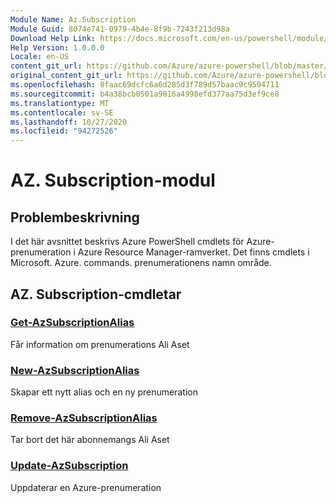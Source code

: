 ```yaml
---
Module Name: Az.Subscription
Module Guid: 8074e741-0979-4b4e-8f9b-7243f213d98a
Download Help Link: https://docs.microsoft.com/en-us/powershell/module/az.subscription
Help Version: 1.0.0.0
Locale: en-US
content_git_url: https://github.com/Azure/azure-powershell/blob/master/src/Subscription/Subscription/help/Az.Subscription.md
original_content_git_url: https://github.com/Azure/azure-powershell/blob/master/src/Subscription/Subscription/help/Az.Subscription.md
ms.openlocfilehash: 8faac69dcfc6a6d285d3f789d57baac9c9594711
ms.sourcegitcommit: b4a38bcb0501a9016a4998efd377aa75d3ef9ce8
ms.translationtype: MT
ms.contentlocale: sv-SE
ms.lasthandoff: 10/27/2020
ms.locfileid: "94272526"
---
```

# AZ. Subscription-modul
## Problembeskrivning
I det här avsnittet beskrivs Azure PowerShell cmdlets för Azure-prenumeration i Azure Resource Manager-ramverket. Det finns cmdlets i Microsoft. Azure. commands. prenumerationens namn område.

## AZ. Subscription-cmdletar
### [Get-AzSubscriptionAlias](Get-AzSubscriptionAlias.md)
Får information om prenumerations Ali Aset

### [New-AzSubscriptionAlias](New-AzSubscriptionAlias.md)
Skapar ett nytt alias och en ny prenumeration

### [Remove-AzSubscriptionAlias](Remove-AzSubscriptionAlias.md)
Tar bort det här abonnemangs Ali Aset

### [Update-AzSubscription](Update-AzSubscription.md)
Uppdaterar en Azure-prenumeration

